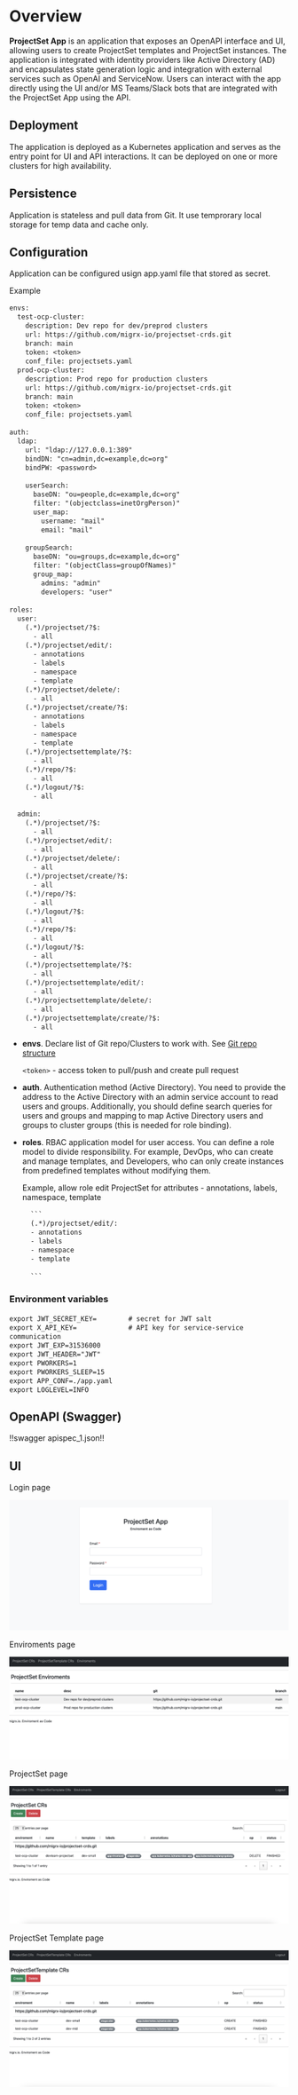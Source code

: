 # Overview

**ProjectSet App** is an application that exposes an OpenAPI interface and UI, allowing users to create ProjectSet templates and ProjectSet instances. The application is integrated with identity providers like Active Directory (AD) and encapsulates state generation logic and integration with external services such as OpenAI and ServiceNow. Users can interact with the app directly using the UI and/or MS Teams/Slack bots that are integrated with the ProjectSet App using the API.


## Deployment

The application is deployed as a Kubernetes application and serves as the entry point for UI and API interactions. It can be deployed on one or more clusters for high availability.


## Persistence

Application is stateless and pull data from Git. It use temprorary local storage for temp data and cache only.


## Configuration

Application can be configured usign app.yaml file that stored as secret.

Example

```
envs:
  test-ocp-cluster:
    description: Dev repo for dev/preprod clusters
    url: https://github.com/migrx-io/projectset-crds.git
    branch: main
    token: <token>
    conf_file: projectsets.yaml
  prod-ocp-cluster:
    description: Prod repo for production clusters
    url: https://github.com/migrx-io/projectset-crds.git
    branch: main  
    token: <token>
    conf_file: projectsets.yaml

auth:
  ldap:
    url: "ldap://127.0.0.1:389"
    bindDN: "cn=admin,dc=example,dc=org"
    bindPW: <password>

    userSearch:
      baseDN: "ou=people,dc=example,dc=org"
      filter: "(objectclass=inetOrgPerson)"
      user_map:
        username: "mail"
        email: "mail"

    groupSearch:                                                            
      baseDN: "ou=groups,dc=example,dc=org"
      filter: "(objectClass=groupOfNames)"
      group_map:
        admins: "admin"
        developers: "user"

roles:
  user:
    (.*)/projectset/?$:
      - all
    (.*)/projectset/edit/:
      - annotations
      - labels
      - namespace
      - template
    (.*)/projectset/delete/:
      - all
    (.*)/projectset/create/?$:
      - annotations
      - labels
      - namespace
      - template
    (.*)/projectsettemplate/?$:
      - all
    (.*)/repo/?$:
      - all
    (.*)/logout/?$:
      - all

  admin:
    (.*)/projectset/?$:
      - all
    (.*)/projectset/edit/:
      - all
    (.*)/projectset/delete/:
      - all
    (.*)/projectset/create/?$:
      - all
    (.*)/repo/?$:
      - all
    (.*)/logout/?$:
      - all
    (.*)/repo/?$:
      - all
    (.*)/logout/?$:
      - all
    (.*)/projectsettemplate/?$:
      - all
    (.*)/projectsettemplate/edit/:
      - all
    (.*)/projectsettemplate/delete/:
      - all
    (.*)/projectsettemplate/create/?$:
      - all

```
- **envs**. Declare list of Git repo/Clusters to work with. See [Git repo structure](./git.md)

    `<token>` - access token to pull/push and create pull request

- **auth**. Authentication method (Active Directory). You need to provide the address to the Active Directory with an admin service account to read users and groups. Additionally, you should define search queries for users and groups and mapping to map Active Directory users and groups to cluster groups (this is needed for role binding).


- **roles**. RBAC application model for user access. You can define a role model to divide responsibility. For example, DevOps, who can create and manage templates, and Developers, who can only create instances from predefined templates without modifying them.

    Example, allow role edit ProjectSet for attributes - annotations, labels, namespace, template

        ```
        (.*)/projectset/edit/:
        - annotations
        - labels
        - namespace
        - template

        ```

### Environment variables

```
export JWT_SECRET_KEY=        # secret for JWT salt
export X_API_KEY=             # API key for service-service communication
export JWT_EXP=31536000
export JWT_HEADER="JWT"
export PWORKERS=1
export PWORKERS_SLEEP=15
export APP_CONF=./app.yaml 
export LOGLEVEL=INFO 

```

## OpenAPI (Swagger) 

!!swagger apispec_1.json!!

## UI

Login page

![Login](./img/ui_login.png)

Enviroments page

![Envs](./img/ui_envs.png)

ProjectSet page

![ProjectSet](./img/ui_projectset.png)

ProjectSet Template page

![ProjectSetTemplate](./img/ui_projectsettemplate.png)

